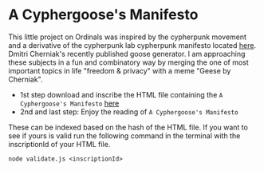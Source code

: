 # A Cyphergoose's Manifesto

This little project on Ordinals was inspired by the cypherpunk movement and a derivative of the cypherpunk lab cypherpunk manifesto located [here](https://github.com/cypherpunklab/manifesto).
Dmitri Cherniak's recently published goose generator. I am approaching these
subjects in a fun and combinatory way by merging the one of most important topics
in life "freedom & privacy" with a meme "Geese by Cherniak".

- 1st step download and inscribe the HTML file containing the `A Cyphergoose's Manifesto`
  [here](https://github.com/drgoodnight/CypherGooseManifesto/blob/master/manifesto.html)
- 2nd and last step: Enjoy the reading of `A Cyphergoose's Manifesto`

These can be indexed based on the hash of the HTML file. If you want to see if yours is valid run the following command in the terminal with the inscriptionId of your HTML file.

```
node validate.js <inscriptionId>
```
